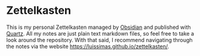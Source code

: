# Zettelkasten

This is my personal Zettelkasten managed by [Obsidian](https://obsidian.md/) and published with [Quartz](https://quartz.jzhao.xyz/). All my notes are just plain text markdown files, so feel free to take a look around the repository. With that said, I recommend navigating through the notes via the website https://luissimas.github.io/zettelkasten/.
